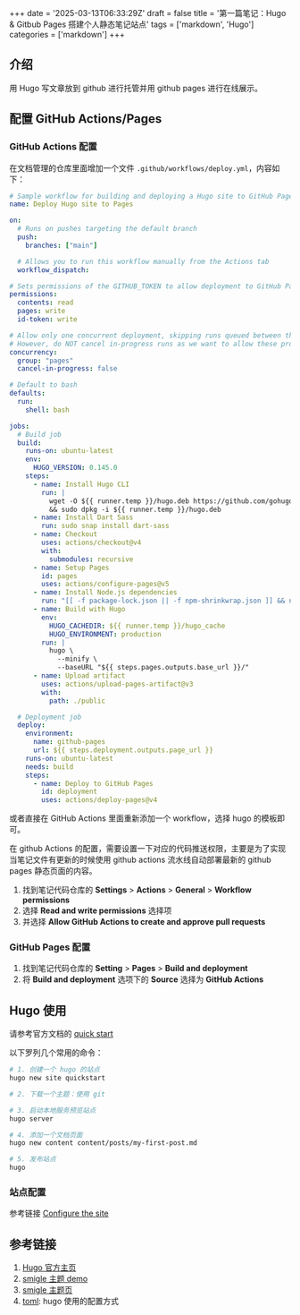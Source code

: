 +++
date = '2025-03-13T06:33:29Z'
draft = false
title = '第一篇笔记：Hugo & Gitbub Pages 搭建个人静态笔记站点'
tags = ['markdown', 'Hugo']
categories = ['markdown']
+++

## 介绍

用 Hugo 写文章放到 github 进行托管并用 github pages 进行在线展示。

## 配置 GitHub Actions/Pages

### GitHub Actions 配置

在文档管理的仓库里面增加一个文件 `.github/workflows/deploy.yml`，内容如下：
```yaml
# Sample workflow for building and deploying a Hugo site to GitHub Pages
name: Deploy Hugo site to Pages

on:
  # Runs on pushes targeting the default branch
  push:
    branches: ["main"]

  # Allows you to run this workflow manually from the Actions tab
  workflow_dispatch:

# Sets permissions of the GITHUB_TOKEN to allow deployment to GitHub Pages
permissions:
  contents: read
  pages: write
  id-token: write

# Allow only one concurrent deployment, skipping runs queued between the run in-progress and latest queued.
# However, do NOT cancel in-progress runs as we want to allow these production deployments to complete.
concurrency:
  group: "pages"
  cancel-in-progress: false

# Default to bash
defaults:
  run:
    shell: bash

jobs:
  # Build job
  build:
    runs-on: ubuntu-latest
    env:
      HUGO_VERSION: 0.145.0
    steps:
      - name: Install Hugo CLI
        run: |
          wget -O ${{ runner.temp }}/hugo.deb https://github.com/gohugoio/hugo/releases/download/v${HUGO_VERSION}/hugo_extended_${HUGO_VERSION}_linux-amd64.deb \
          && sudo dpkg -i ${{ runner.temp }}/hugo.deb
      - name: Install Dart Sass
        run: sudo snap install dart-sass
      - name: Checkout
        uses: actions/checkout@v4
        with:
          submodules: recursive
      - name: Setup Pages
        id: pages
        uses: actions/configure-pages@v5
      - name: Install Node.js dependencies
        run: "[[ -f package-lock.json || -f npm-shrinkwrap.json ]] && npm ci || true"
      - name: Build with Hugo
        env:
          HUGO_CACHEDIR: ${{ runner.temp }}/hugo_cache
          HUGO_ENVIRONMENT: production
        run: |
          hugo \
            --minify \
            --baseURL "${{ steps.pages.outputs.base_url }}/"
      - name: Upload artifact
        uses: actions/upload-pages-artifact@v3
        with:
          path: ./public

  # Deployment job
  deploy:
    environment:
      name: github-pages
      url: ${{ steps.deployment.outputs.page_url }}
    runs-on: ubuntu-latest
    needs: build
    steps:
      - name: Deploy to GitHub Pages
        id: deployment
        uses: actions/deploy-pages@v4
```

或者直接在 GitHub Actions 里面重新添加一个 workflow，选择 hugo 的模板即可。

在 github Actions 的配置，需要设置一下对应的代码推送权限，主要是为了实现当笔记文件有更新的时候使用 github actions 流水线自动部署最新的 github pages 静态页面的内容。

1. 找到笔记代码仓库的 **Settings** > **Actions** > **General** > **Workflow permissions**
2. 选择 **Read and write permissions** 选择项
3. 并选择 **Allow GitHub Actions to create and approve pull requests**

### GitHub Pages 配置

1. 找到笔记代码仓库的 **Setting** > **Pages** > **Build and deployment**
2. 将 **Build and deployment** 选项下的 **Source** 选择为 **GitHub Actions**

## Hugo 使用

请参考官方文档的 [quick start](https://gohugo.io/getting-started/quick-start/)

以下罗列几个常用的命令：
```bash
# 1. 创建一个 hugo 的站点
hugo new site quickstart

# 2. 下载一个主题：使用 git

# 3. 启动本地服务预览站点
hugo server

# 4. 添加一个文档页面
hugo new content content/posts/my-first-post.md

# 5. 发布站点
hugo
```

### 站点配置

参考链接 [Configure the site](https://gohugo.io/getting-started/quick-start/#configure-the-site)


## 参考链接

1. [Hugo 官方主页](https://gohugo.io/)
2. [smigle 主题 demo](https://smigle-hugo-theme.netlify.app/)
3. [smigle 主题页](https://themes.gohugo.io/themes/smigle-hugo-theme/)
4. [toml](https://toml.io/cn/v1.0.0): hugo 使用的配置方式